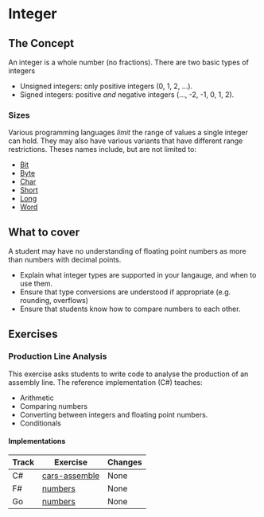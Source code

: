 # Integer

## The Concept

An integer is a whole number (no fractions). There are two basic types of integers

- Unsigned integers: only positive integers (0, 1, 2, ...).
- Signed integers: positive _and_ negative integers (..., -2, -1, 0, 1, 2).

### Sizes

Various programming languages _limit_ the range of values a single integer can hold. They may also have various variants that have different range restrictions. Theses names include, but are not limited to:

- [Bit][type-bit]
- [Byte][type-byte]
- [Char][type-char]
- [Short][type-short]
- [Long][type-long]
- [Word][type-word]

## What to cover

A student may have no understanding of floating point numbers as more than numbers with decimal points.

- Explain what integer types are supported in your langauge, and when to use them.
- Ensure that type conversions are understood if appropriate (e.g. rounding, overflows)
- Ensure that students know how to compare numbers to each other.

## Exercises

### Production Line Analysis

This exercise asks students to write code to analyse the production of an assembly line. The reference implementation (C#) teaches:

- Arithmetic
- Comparing numbers
- Converting between integers and floating point numbers.
- Conditionals

#### Implementations

| Track | Exercise                                               | Changes |
| ----- | ------------------------------------------------------ | ------- |
| C#    | [cars-assemble][implementation-csharp-production-line] | None    |
| F#    | [numbers][implementation-fsharp-production-line]       | None    |
| Go    | [numbers][implementation-go-production-line]           | None    |

[type-bit]: ./bit.md
[type-byte]: ./byte.md
[type-char]: ./char.md
[type-long]: ./long.md
[type-short]: ./short.md
[type-word]: ./word.md
[implementation-csharp-production-line]: ../../languages/csharp/exercises/concept/cars-assemble/.docs/introduction.md
[implementation-fsharp-production-line]: ../../languages/fsharp/exercises/concept/assembly-line/.docs/introduction.md
[implementation-go-production-line]: ../../languages/go/exercises/concept/numbers/.docs/introduction.md
